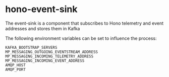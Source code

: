 # hono-event-sink

The event-sink is a component that subscribes to Hono telemetry and event addresses and stores them in Kafka

The following environment variables can be set to influence the process:

```
KAFKA_BOOTSTRAP_SERVERS
MP_MESSAGING_OUTGOING_EVENTSTREAM_ADDRESS
MP_MESSAGING_INCOMING_TELEMETRY_ADDRESS
MP_MESSAGING_INCOMING_EVENT_ADDRESS
AMQP_HOST
AMQP_PORT
```
